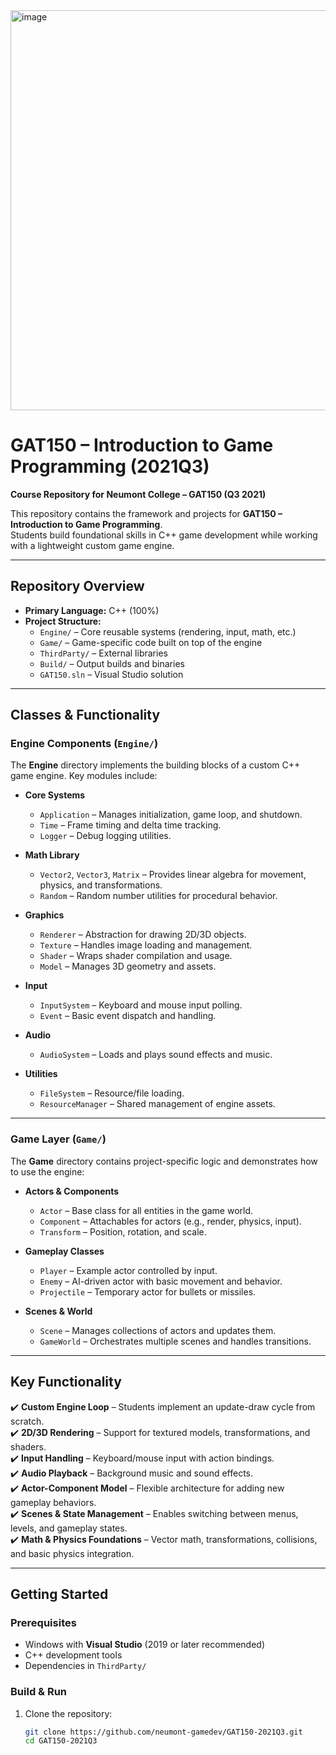 <img width="843" height="640" alt="image" src="https://github.com/user-attachments/assets/0bdf1681-2f63-4cdf-9ebc-f496fdf210d1" />


# GAT150 – Introduction to Game Programming (2021Q3)

**Course Repository for Neumont College – GAT150 (Q3 2021)**

This repository contains the framework and projects for **GAT150 – Introduction to Game Programming**.  
Students build foundational skills in C++ game development while working with a lightweight custom game engine.

---

##  Repository Overview

- **Primary Language:** C++ (100%)
- **Project Structure:**
  - `Engine/` – Core reusable systems (rendering, input, math, etc.)
  - `Game/` – Game-specific code built on top of the engine
  - `ThirdParty/` – External libraries
  - `Build/` – Output builds and binaries
  - `GAT150.sln` – Visual Studio solution

---

##  Classes & Functionality

### Engine Components (`Engine/`)
The **Engine** directory implements the building blocks of a custom C++ game engine. Key modules include:

- **Core Systems**
  - `Application` – Manages initialization, game loop, and shutdown.
  - `Time` – Frame timing and delta time tracking.
  - `Logger` – Debug logging utilities.

- **Math Library**
  - `Vector2`, `Vector3`, `Matrix` – Provides linear algebra for movement, physics, and transformations.
  - `Random` – Random number utilities for procedural behavior.

- **Graphics**
  - `Renderer` – Abstraction for drawing 2D/3D objects.
  - `Texture` – Handles image loading and management.
  - `Shader` – Wraps shader compilation and usage.
  - `Model` – Manages 3D geometry and assets.

- **Input**
  - `InputSystem` – Keyboard and mouse input polling.
  - `Event` – Basic event dispatch and handling.

- **Audio**
  - `AudioSystem` – Loads and plays sound effects and music.

- **Utilities**
  - `FileSystem` – Resource/file loading.
  - `ResourceManager` – Shared management of engine assets.

---

### Game Layer (`Game/`)
The **Game** directory contains project-specific logic and demonstrates how to use the engine:

- **Actors & Components**
  - `Actor` – Base class for all entities in the game world.
  - `Component` – Attachables for actors (e.g., render, physics, input).
  - `Transform` – Position, rotation, and scale.

- **Gameplay Classes**
  - `Player` – Example actor controlled by input.
  - `Enemy` – AI-driven actor with basic movement and behavior.
  - `Projectile` – Temporary actor for bullets or missiles.

- **Scenes & World**
  - `Scene` – Manages collections of actors and updates them.
  - `GameWorld` – Orchestrates multiple scenes and handles transitions.

---

##  Key Functionality

✔️ **Custom Engine Loop** – Students implement an update-draw cycle from scratch.  
✔️ **2D/3D Rendering** – Support for textured models, transformations, and shaders.  
✔️ **Input Handling** – Keyboard/mouse input with action bindings.  
✔️ **Audio Playback** – Background music and sound effects.  
✔️ **Actor-Component Model** – Flexible architecture for adding new gameplay behaviors.  
✔️ **Scenes & State Management** – Enables switching between menus, levels, and gameplay states.  
✔️ **Math & Physics Foundations** – Vector math, transformations, collisions, and basic physics integration.  

---

##  Getting Started

### Prerequisites
- Windows with **Visual Studio** (2019 or later recommended)
- C++ development tools
- Dependencies in `ThirdParty/`

### Build & Run
1. Clone the repository:
   ```bash
   git clone https://github.com/neumont-gamedev/GAT150-2021Q3.git
   cd GAT150-2021Q3
